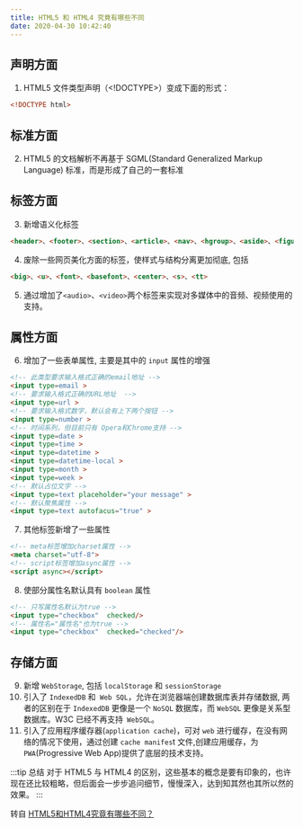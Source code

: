 ```yaml
---
title: HTML5 和 HTML4 究竟有哪些不同
date: 2020-04-30 10:42:40
---
```


## 声明方面

1. HTML5 文件类型声明（<!DOCTYPE>）变成下面的形式：

```html
<!DOCTYPE html>
```

## 标准方面

2. HTML5 的文档解析不再基于 SGML(Standard Generalized Markup Language) 标准，而是形成了自己的一套标准

## 标签方面

3. 新增语义化标签

```html
<header>、<footer>、<section>、<article>、<nav>、<hgroup>、<aside>、<figure>
```

4. 废除一些网页美化方面的标签，使样式与结构分离更加彻底, 包括

```html
<big>、<u>、<font>、<basefont>、<center>、<s>、<tt>
```

5. 通过增加了`<audio>`、`<video>`两个标签来实现对多媒体中的音频、视频使用的支持。

## 属性方面

6. 增加了一些表单属性, 主要是其中的 `input` 属性的增强

```html
<!-- 此类型要求输入格式正确的email地址 -->
<input type=email >
<!-- 要求输入格式正确的URL地址  -->
<input type=url >
<!-- 要求输入格式数字，默认会有上下两个按钮 -->
<input type=number >
<!-- 时间系列，但目前只有 Opera和Chrome支持 -->
<input type=date >
<input type=time >
<input type=datetime >
<input type=datetime-local >
<input type=month >
<input type=week >
<!-- 默认占位文字 -->
<input type=text placeholder="your message" >
<!-- 默认聚焦属性 -->
<input type=text autofacus="true" >
```

7. 其他标签新增了一些属性

```html
<!-- meta标签增加charset属性 -->
<meta charset="utf-8">
<!-- script标签增加async属性 -->
<script async></script>
```

8. 使部分属性名默认具有 `boolean` 属性

```html
<!-- 只写属性名默认为true -->
<input type="checkbox"  checked/>
<!-- 属性名="属性名"也为true -->
<input type="checkbox"  checked="checked"/>
```

## 存储方面

9. 新增 `WebStorage`, 包括 `localStorage` 和 `sessionStorage`
10. 引入了 `IndexedDB` 和` Web SQL`，允许在浏览器端创建数据库表并存储数据, 两者的区别在于 `IndexedDB` 更像是一个 `NoSQL` 数据库，而 `WebSQL` 更像是关系型数据库。W3C 已经不再支持` WebSQL`。
11. 引入了应用程序缓存器(`application cache`)，可对 `web` 进行缓存，在没有网络的情况下使用，通过创建 `cache manifes`t 文件,创建应用缓存，为 `PWA`(Progressive Web App)提供了底层的技术支持。

:::tip 总结
对于 HTML5 与 HTML4 的区别，这些基本的概念是要有印象的，也许现在还比较粗略，但后面会一步步追问细节，慢慢深入，达到知其然也其所以然的效果。
:::

转自 [HTML5和HTML4究竟有哪些不同？](http://47.98.159.95/my_blog/html/001.html)